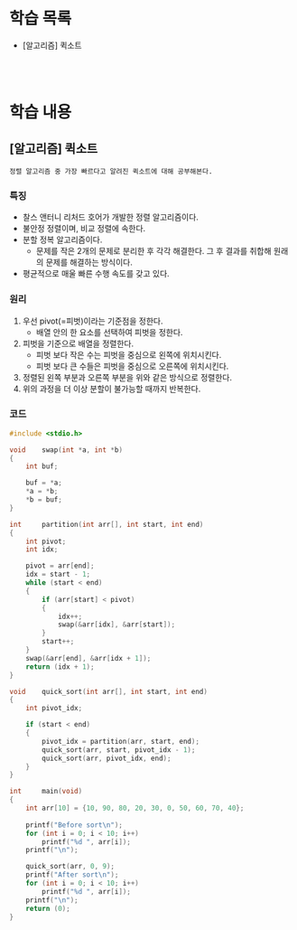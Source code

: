 # 학습 목록

- [알고리즘] 퀵소트

<br><br>

# 학습 내용

## [알고리즘] 퀵소트

    정렬 알고리즘 중 가장 빠르다고 알려진 퀵소트에 대해 공부해본다.

### 특징

- 찰스 앤터니 리처드 호어가 개발한 정렬 알고리즘이다.
- 불안정 정렬이며, 비교 정렬에 속한다.
- 분할 정복 알고리즘이다.
    - 문제를 작은 2개의 문제로 분리한 후 각각 해결한다. 그 후 결과를 취합해 원래의 문제를 해결하는 방식이다.
- 평균적으로 매울 빠른 수행 속도를 갖고 있다.

### 원리

1. 우선 pivot(=피벗)이라는 기준점을 정한다.
    - 배열 안의 한 요소를 선택하여 피벗을 정한다.
2. 피벗을 기준으로 배열을 정렬한다.
    - 피벗 보다 작은 수는 피벗을 중심으로 왼쪽에 위치시킨다.
    - 피벗 보다 큰 수들은 피벗을 중심으로 오른쪽에 위치시킨다.
3. 정렬된 왼쪽 부분과 오른쪽 부분을 위와 같은 방식으로 정렬한다.
4. 위의 과정을 더 이상 분할이 불가능할 때까지 반복한다.

### 코드

```c
#include <stdio.h>

void	swap(int *a, int *b)
{
	int buf;

	buf = *a;
	*a = *b;
	*b = buf;
}

int		partition(int arr[], int start, int end)
{
	int	pivot;
	int	idx;

	pivot = arr[end];
	idx = start - 1;
	while (start < end)
	{
		if (arr[start] < pivot)
		{
			idx++;
			swap(&arr[idx], &arr[start]);
		}
		start++;
	}
	swap(&arr[end], &arr[idx + 1]);
	return (idx + 1);
}

void	quick_sort(int arr[], int start, int end)
{
	int pivot_idx;

	if (start < end)
	{
		pivot_idx = partition(arr, start, end);
		quick_sort(arr, start, pivot_idx - 1);
		quick_sort(arr, pivot_idx, end);
	}
}

int		main(void)
{
	int arr[10] = {10, 90, 80, 20, 30, 0, 50, 60, 70, 40};
	
	printf("Before sort\n");
	for (int i = 0; i < 10; i++)
		printf("%d ", arr[i]);
	printf("\n");

	quick_sort(arr, 0, 9);
	printf("After sort\n");
	for (int i = 0; i < 10; i++)
		printf("%d ", arr[i]);
	printf("\n");
	return (0);
}
```

